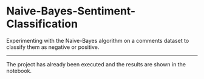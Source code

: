 # Naive-Bayes-Sentiment-Classification
Experimenting with the Naive-Bayes algorithm on a comments dataset to classify them as negative or positive.

---------------------

The project has already been executed and the results are shown in the notebook.
